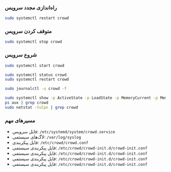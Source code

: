 
### راه‌اندازی مجدد سرویس

```bash
sudo systemctl restart crowd
```

### متوقف کردن سرویس

```bash
sudo systemctl stop crowd
```

### شروع سرویس

```bash
sudo systemctl start crowd
```


```bash
sudo systemctl status crowd
sudo systemctl restart crowd
```

```bash
sudo journalctl -u crowd -f
```


```bash
sudo systemctl show -p ActiveState -p LoadState -p MemoryCurrent -p MemoryMax crowd
ps aux | grep crowd
sudo netstat -tulpn | grep crowd
```

### مسیرهای مهم
- فایل سرویس: `/etc/systemd/system/crowd.service`
- لاگ‌های سیستمی: `/var/log/syslog`
- فایل پیکربندی: `/etc/crowd/crowd.conf`
- فایل پیکربندی سیستمی: `/etc/crowd/crowd-init.d/crowd-init.conf`
- فایل پیکربندی سیستمی: `/etc/crowd/crowd-init.d/crowd-init.conf`
- فایل پیکربندی سیستمی: `/etc/crowd/crowd-init.d/crowd-init.conf`
- فایل پیکربندی سیستمی: `/etc/crowd/crowd-init.d/crowd-init.conf`


